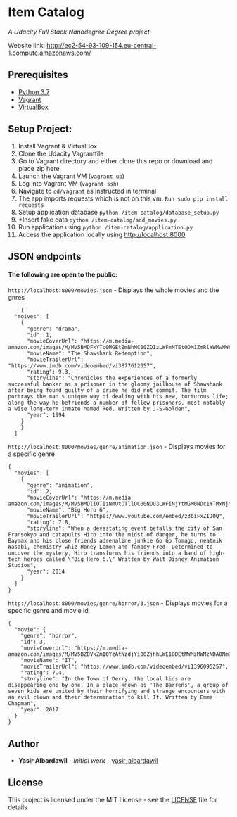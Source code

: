 
# Item Catalog
*A Udacity Full Stack Nanodegree Degree project*

Website link: http://ec2-54-93-109-154.eu-central-1.compute.amazonaws.com/
## Prerequisites
* [Python 3.7](https://www.python.org/)
* [Vagrant](https://www.vagrantup.com/)
* [VirtualBox](https://www.virtualbox.org/)

## Setup Project:
1.  Install Vagrant & VirtualBox
2.  Clone the Udacity Vagrantfile
3.  Go to Vagrant directory and either clone this repo or download and place zip here
4.  Launch the Vagrant VM (`vagrant up`)
5.  Log into Vagrant VM (`vagrant ssh`)
6.  Navigate to  `cd/vagrant`  as instructed in terminal
7.  The app imports requests which is not on this vm. `Run sudo pip install requests`
8.  Setup application database  `python /item-catalog/database_setup.py`
9.  *Insert fake data  `python /item-catalog/add_movies.py`
10.  Run application using  `python /item-catalog/application.py`
11.  Access the application locally using  [http://localhost:8000](http://localhost:8000/)

## JSON endpoints
#### The following are open to the public:

`http://localhost:8000/movies.json`  - Displays the whole movies and the gnres

        {
      "moives": [
        {
          "genre": "drama", 
          "id": 1, 
          "movieCoverUrl": "https://m.media-amazon.com/images/M/MV5BMDFkYTc0MGEtZmNhMC00ZDIzLWFmNTEtODM1ZmRlYWMwMWFmXkEyXkFqcGdeQXVyMTMxODk2OTU@._V1_.jpg", 
          "movieName": "The Shawshank Redemption", 
          "movieTrailerUrl": "https://www.imdb.com/videoembed/vi3877612057", 
          "rating": 9.3, 
          "storyline": "Chronicles the experiences of a formerly successful banker as a prisoner in the gloomy jailhouse of Shawshank after being found guilty of a crime he did not commit. The film portrays the man's unique way of dealing with his new, torturous life; along the way he befriends a number of fellow prisoners, most notably a wise long-term inmate named Red. Written by J-S-Golden", 
          "year": 1994
        }
        }
      ]

`http://localhost:8000/movies/genre/animation.json`  - Displays movies for a specific genre

    {
      "movies": [
        {
          "genre": "animation", 
          "id": 2, 
          "movieCoverUrl": "https://m.media-amazon.com/images/M/MV5BMDliOTIzNmUtOTllOC00NDU3LWFiNjYtMGM0NDc1YTMxNjYxXkEyXkFqcGdeQXVyNTM3NzExMDQ@._V1_SY1000_CR0,0,699,1000_AL_.jpg", 
          "movieName": "Big Hero 6", 
          "movieTrailerUrl": "https://www.youtube.com/embed/z3biFxZIJOQ", 
          "rating": 7.8, 
          "storyline": "When a devastating event befalls the city of San Fransokyo and catapults Hiro into the midst of danger, he turns to Baymax and his close friends adrenaline junkie Go Go Tomago, neatnik Wasabi, chemistry whiz Honey Lemon and fanboy Fred. Determined to uncover the mystery, Hiro transforms his friends into a band of high-tech heroes called \"Big Hero 6.\" Written by Walt Disney Animation Studios", 
          "year": 2014
        }
      ]
    }

`http://localhost:8000/movies/genre/horror/3.json`  - Displays movies for a specific genre and movie id

    {
      "movie": {
        "genre": "horror", 
        "id": 3, 
        "movieCoverUrl": "https://m.media-amazon.com/images/M/MV5BZDVkZmI0YzAtNzdjYi00ZjhhLWE1ODEtMWMzMWMzNDA0NmQ4XkEyXkFqcGdeQXVyNzYzODM3Mzg@._V1_SY1000_CR0,0,666,1000_AL_.jpg", 
        "movieName": "IT", 
        "movieTrailerUrl": "https://www.imdb.com/videoembed/vi1396095257", 
        "rating": 7.4, 
        "storyline": "In the Town of Derry, the local kids are disappearing one by one. In a place known as 'The Barrens', a group of seven kids are united by their horrifying and strange encounters with an evil clown and their determination to kill It. Written by Emma Chapman", 
        "year": 2017
      }
    }

## Author
* **Yasir Albardawil** - *Initial work* - [yasir-albardawil](https://github.com/yasir-albardawil)

## License
This project is licensed under the MIT License - see the [LICENSE](LICENSE) file for details

